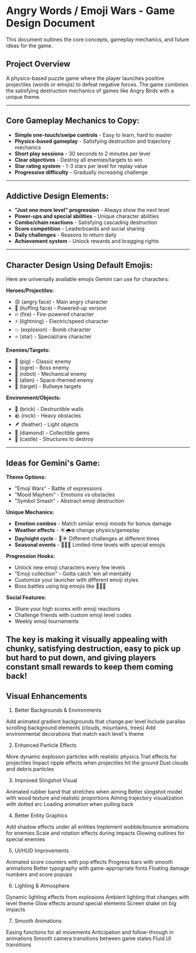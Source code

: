 # Angry Words / Emoji Wars - Game Design Document

This document outlines the core concepts, gameplay mechanics, and future ideas for the game.

## Project Overview
A physics-based puzzle game where the player launches positive projectiles (words or emojis) to defeat negative forces. The game combines the satisfying destruction mechanics of games like Angry Birds with a unique theme.

---

## Core Gameplay Mechanics to Copy:
- **Simple one-touch/swipe controls** - Easy to learn, hard to master
- **Physics-based gameplay** - Satisfying destruction and trajectory mechanics
- **Short play sessions** - 30 seconds to 2 minutes per level
- **Clear objectives** - Destroy all enemies/targets to win
- **Star rating system** - 1-3 stars per level for replay value
- **Progressive difficulty** - Gradually increasing challenge

---

## Addictive Design Elements:
- **"Just one more level" progression** - Always show the next level
- **Power-ups and special abilities** - Unique character abilities
- **Combo/chain reactions** - Satisfying cascading destruction
- **Score competition** - Leaderboards and social sharing
- **Daily challenges** - Reasons to return daily
- **Achievement system** - Unlock rewards and bragging rights

---

## Character Design Using Default Emojis:
Here are universally available emojis Gemini can use for characters:

**Heroes/Projectiles:**
- 😡 (angry face) - Main angry character
- 😤 (huffing face) - Powered-up version  
- 🔥 (fire) - Fire-powered character
- ⚡ (lightning) - Electric/speed character
- 💥 (explosion) - Bomb character
- ⭐ (star) - Special/rare character

**Enemies/Targets:**
- 🐷 (pig) - Classic enemy
- 👹 (ogre) - Boss enemy
- 🤖 (robot) - Mechanical enemy
- 👾 (alien) - Space-themed enemy
- 🎯 (target) - Bullseye targets

**Environment/Objects:**
- 🧱 (brick) - Destructible walls
- 🪨 (rock) - Heavy obstacles  
- 🪶 (feather) - Light objects
- 💎 (diamond) - Collectible gems
- 🏰 (castle) - Structures to destroy

---

## Ideas for Gemini's Game:

**Theme Options:**
- "Emoji Wars" - Battle of expressions
- "Mood Mayhem" - Emotions vs obstacles
- "Symbol Smash" - Abstract emoji destruction

**Unique Mechanics:**
- **Emotion combos** - Match similar emoji moods for bonus damage
- **Weather effects** - ☀️🌧️❄️ change physics/gameplay
- **Day/night cycle** - 🌙☀️ Different challenges at different times
- **Seasonal events** - 🎃🎄🎆 Limited-time levels with special emojis

**Progression Hooks:**
- Unlock new emoji characters every few levels
- "Emoji collection" - Gotta catch 'em all mentality  
- Customize your launcher with different emoji styles
- Boss battles using big emojis like 🐉🦅🔱

**Social Features:**
- Share your high scores with emoji reactions
- Challenge friends with custom emoji level codes
- Weekly emoji tournaments

The key is making it **visually appealing with chunky, satisfying destruction**, **easy to pick up but hard to put down**, and giving players **constant small rewards** to keep them coming back!
---

## Visual Enhancements
1. Better Backgrounds & Environments

Add animated gradient backgrounds that change per level
Include parallax scrolling background elements (clouds, mountains, trees)
Add environmental decorations that match each level's theme

2. Enhanced Particle Effects

More dynamic explosion particles with realistic physics
Trail effects for projectiles
Impact ripple effects when projectiles hit the ground
Dust clouds and debris particles

3. Improved Slingshot Visual

Animated rubber band that stretches when aiming
Better slingshot model with wood texture and realistic proportions
Aiming trajectory visualization with dotted arc
Loading animation when pulling back

4. Better Entity Graphics

Add shadow effects under all entities
Implement wobble/bounce animations for enemies
Scale and rotation effects during impacts
Glowing outlines for special enemies

5. UI/HUD Improvements

Animated score counters with pop effects
Progress bars with smooth animations
Better typography with game-appropriate fonts
Floating damage numbers and score popups

6. Lighting & Atmosphere

Dynamic lighting effects from explosions
Ambient lighting that changes with level theme
Glow effects around special elements
Screen shake on big impacts

7. Smooth Animations

Easing functions for all movements
Anticipation and follow-through in animations
Smooth camera transitions between game states
Fluid UI transitions
